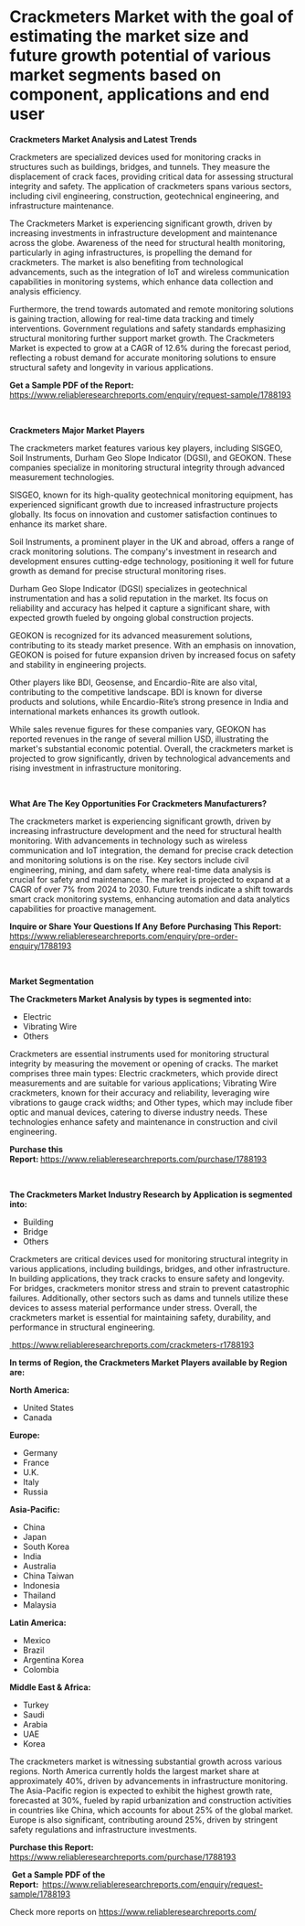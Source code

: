 <p><h1>Crackmeters Market with the goal of estimating the market size and future growth potential of various market segments based on component, applications and end user</h1></p><p><strong>Crackmeters Market Analysis and Latest Trends</strong></p>
<p><p>Crackmeters are specialized devices used for monitoring cracks in structures such as buildings, bridges, and tunnels. They measure the displacement of crack faces, providing critical data for assessing structural integrity and safety. The application of crackmeters spans various sectors, including civil engineering, construction, geotechnical engineering, and infrastructure maintenance.</p><p>The Crackmeters Market is experiencing significant growth, driven by increasing investments in infrastructure development and maintenance across the globe. Awareness of the need for structural health monitoring, particularly in aging infrastructures, is propelling the demand for crackmeters. The market is also benefiting from technological advancements, such as the integration of IoT and wireless communication capabilities in monitoring systems, which enhance data collection and analysis efficiency.</p><p>Furthermore, the trend towards automated and remote monitoring solutions is gaining traction, allowing for real-time data tracking and timely interventions. Government regulations and safety standards emphasizing structural monitoring further support market growth. The Crackmeters Market is expected to grow at a CAGR of 12.6% during the forecast period, reflecting a robust demand for accurate monitoring solutions to ensure structural safety and longevity in various applications.</p></p>
<p><strong>Get a Sample PDF of the Report:&nbsp;</strong> <a href="https://www.reliableresearchreports.com/enquiry/request-sample/1788193?utm_campaign=2187&utm_medium=2&utm_source=Github&utm_content=ia&utm_term=22022025&utm_id=crackmeters">https://www.reliableresearchreports.com/enquiry/request-sample/1788193</a></p>
<p>&nbsp;</p>
<p><strong>Crackmeters Major Market Players</strong></p>
<p><p>The crackmeters market features various key players, including SISGEO, Soil Instruments, Durham Geo Slope Indicator (DGSI), and GEOKON. These companies specialize in monitoring structural integrity through advanced measurement technologies. </p><p>SISGEO, known for its high-quality geotechnical monitoring equipment, has experienced significant growth due to increased infrastructure projects globally. Its focus on innovation and customer satisfaction continues to enhance its market share.</p><p>Soil Instruments, a prominent player in the UK and abroad, offers a range of crack monitoring solutions. The company's investment in research and development ensures cutting-edge technology, positioning it well for future growth as demand for precise structural monitoring rises.</p><p>Durham Geo Slope Indicator (DGSI) specializes in geotechnical instrumentation and has a solid reputation in the market. Its focus on reliability and accuracy has helped it capture a significant share, with expected growth fueled by ongoing global construction projects.</p><p>GEOKON is recognized for its advanced measurement solutions, contributing to its steady market presence. With an emphasis on innovation, GEOKON is poised for future expansion driven by increased focus on safety and stability in engineering projects.</p><p>Other players like BDI, Geosense, and Encardio-Rite are also vital, contributing to the competitive landscape. BDI is known for diverse products and solutions, while Encardio-Rite’s strong presence in India and international markets enhances its growth outlook.</p><p>While sales revenue figures for these companies vary, GEOKON has reported revenues in the range of several million USD, illustrating the market's substantial economic potential. Overall, the crackmeters market is projected to grow significantly, driven by technological advancements and rising investment in infrastructure monitoring.</p></p>
<p>&nbsp;</p>
<p><strong>What Are The Key Opportunities For Crackmeters Manufacturers?</strong></p>
<p><p>The crackmeters market is experiencing significant growth, driven by increasing infrastructure development and the need for structural health monitoring. With advancements in technology such as wireless communication and IoT integration, the demand for precise crack detection and monitoring solutions is on the rise. Key sectors include civil engineering, mining, and dam safety, where real-time data analysis is crucial for safety and maintenance. The market is projected to expand at a CAGR of over 7% from 2024 to 2030. Future trends indicate a shift towards smart crack monitoring systems, enhancing automation and data analytics capabilities for proactive management.</p></p>
<p><strong>Inquire or Share Your Questions If Any Before Purchasing This Report:</strong> <a href="https://www.reliableresearchreports.com/enquiry/pre-order-enquiry/1788193?utm_campaign=2187&utm_medium=2&utm_source=Github&utm_content=ia&utm_term=22022025&utm_id=crackmeters">https://www.reliableresearchreports.com/enquiry/pre-order-enquiry/1788193</a></p>
<p>&nbsp;</p>
<p><strong>Market Segmentation</strong></p>
<p><strong>The Crackmeters Market Analysis by types is segmented into:</strong></p>
<p><ul><li>Electric</li><li>Vibrating Wire</li><li>Others</li></ul></p>
<p><p>Crackmeters are essential instruments used for monitoring structural integrity by measuring the movement or opening of cracks. The market comprises three main types: Electric crackmeters, which provide direct measurements and are suitable for various applications; Vibrating Wire crackmeters, known for their accuracy and reliability, leveraging wire vibrations to gauge crack widths; and Other types, which may include fiber optic and manual devices, catering to diverse industry needs. These technologies enhance safety and maintenance in construction and civil engineering.</p></p>
<p><strong>Purchase this Report:&nbsp;</strong><a href="https://www.reliableresearchreports.com/purchase/1788193?utm_campaign=2187&utm_medium=2&utm_source=Github&utm_content=ia&utm_term=22022025&utm_id=crackmeters">https://www.reliableresearchreports.com/purchase/1788193</a></p>
<p>&nbsp;</p>
<p><strong>The Crackmeters Market Industry Research by Application is segmented into:</strong></p>
<p><ul><li>Building</li><li>Bridge</li><li>Others</li></ul></p>
<p><p>Crackmeters are critical devices used for monitoring structural integrity in various applications, including buildings, bridges, and other infrastructure. In building applications, they track cracks to ensure safety and longevity. For bridges, crackmeters monitor stress and strain to prevent catastrophic failures. Additionally, other sectors such as dams and tunnels utilize these devices to assess material performance under stress. Overall, the crackmeters market is essential for maintaining safety, durability, and performance in structural engineering.</p></p>
<p><a href="https://www.reliableresearchreports.com/crackmeters-r1788193?utm_campaign=2187&utm_medium=2&utm_source=Github&utm_content=ia&utm_term=22022025&utm_id=crackmeters">&nbsp;https://www.reliableresearchreports.com/crackmeters-r1788193</a></p>
<p><strong>In terms of Region, the Crackmeters Market Players available by Region are:</strong></p>
<p>
    <p> <strong> North America: </strong>
        <ul>
            <li>United States</li>
            <li>Canada</li>
        </ul>
        </p> 
    <p> <strong> Europe: </strong>
        <ul>
            <li>Germany</li>
            <li>France</li>
            <li>U.K.</li>
            <li>Italy</li>
            <li>Russia</li>
        </ul>
        </p> 
    <p> <strong> Asia-Pacific: </strong>
        <ul>
            <li>China</li>
            <li>Japan</li>
            <li>South Korea</li>
            <li>India</li>
            <li>Australia</li>
            <li>China Taiwan</li>
            <li>Indonesia</li>
            <li>Thailand</li>
            <li>Malaysia</li>
        </ul>
        </p> 
    <p> <strong> Latin America: </strong>
        <ul>
            <li>Mexico</li>
            <li>Brazil</li>
            <li>Argentina Korea</li>
            <li>Colombia</li>
        </ul>
        </p> 
    <p> <strong> Middle East & Africa: </strong>
        <ul>
            <li>Turkey</li>
            <li>Saudi</li>
            <li>Arabia</li>
            <li>UAE</li>
            <li>Korea</li>
        </ul>
    </p>
    </p>
<p><p>The crackmeters market is witnessing substantial growth across various regions. North America currently holds the largest market share at approximately 40%, driven by advancements in infrastructure monitoring. The Asia-Pacific region is expected to exhibit the highest growth rate, forecasted at 30%, fueled by rapid urbanization and construction activities in countries like China, which accounts for about 25% of the global market. Europe is also significant, contributing around 25%, driven by stringent safety regulations and infrastructure investments.</p></p>
<p><strong>Purchase this Report: </strong><a href="https://www.reliableresearchreports.com/purchase/1788193?utm_campaign=2187&utm_medium=2&utm_source=Github&utm_content=ia&utm_term=22022025&utm_id=crackmeters">https://www.reliableresearchreports.com/purchase/1788193</a></p>
<p>&nbsp;<strong>Get a Sample PDF of the Report:&nbsp;&nbsp;</strong><a href="https://www.reliableresearchreports.com/enquiry/request-sample/1788193?utm_campaign=2187&utm_medium=2&utm_source=Github&utm_content=ia&utm_term=22022025&utm_id=crackmeters">https://www.reliableresearchreports.com/enquiry/request-sample/1788193</a></p>
<p><strong></strong></p>
<p>Check more reports on <a href="https://www.reliableresearchreports.com/?utm_campaign=2187&utm_medium=2&utm_source=Github&utm_content=ia&utm_term=22022025&utm_id=crackmeters">https://www.reliableresearchreports.com/</a></p>